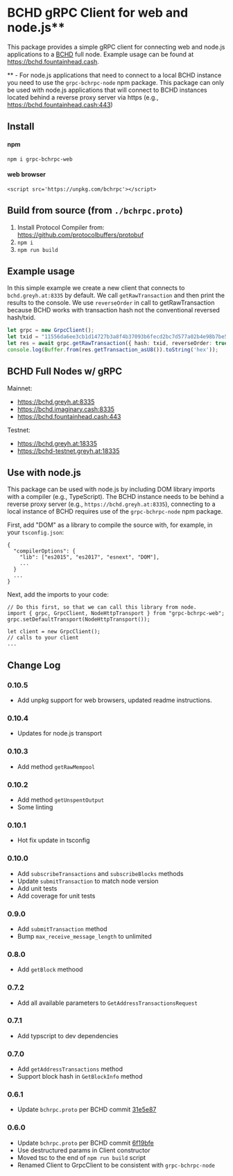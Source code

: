 # BCHD gRPC Client for web and node.js**

This package provides a simple gRPC client for connecting web and node.js applications to a [BCHD](https://bchd.cash) full node.  Example usage can be found at https://bchd.fountainhead.cash.

** - For node.js applications that need to connect to a local BCHD instance you need to use the `grpc-bchrpc-node`  npm package.  This package can only be used with node.js applications that will connect to BCHD instances located behind a reverse proxy server via https (e.g., https://bchd.fountainhead.cash:443)



## Install

#### npm
`npm i grpc-bchrpc-web`

#### web browser
`<script src='https://unpkg.com/bchrpc'></script>`



## Build from source (from `./bchrpc.proto`)
1. Install Protocol Compiler from: https://github.com/protocolbuffers/protobuf
2. `npm i`
3. `npm run build`



## Example usage

In this simple example we create a new client that connects to `bchd.greyh.at:8335` by default.  We call `getRawTransaction` and then print the results to the console.  We use `reverseOrder` in call to getRawTransaction because BCHD works with transaction hash not the conventional reversed hash/txid.

```ts
let grpc = new GrpcClient();
let txid = "11556da6ee3cb1d14727b3a8f4b37093b6fecd2bc7d577a02b4e98b7be58a7e8";
let res = await grpc.getRawTransaction({ hash: txid, reverseOrder: true });
console.log(Buffer.from(res.getTransaction_asU8()).toString('hex'));
```



## BCHD Full Nodes w/ gRPC

Mainnet:
* https://bchd.greyh.at:8335
* https://bchd.imaginary.cash:8335
* https://bchd.fountainhead.cash:443

Testnet:
* https://bchd.greyh.at:18335
* https://bchd-testnet.greyh.at:18335



## Use with node.js

This package can be used with node.js by including DOM library imports with a compiler (e.g., TypeScript).  The BCHD instance needs to be behind a reverse proxy server (e.g., `https://bchd.greyh.at:8335`), connecting to a local instance of BCHD requires use of the `grpc-bchrpc-node` npm package.

First, add "DOM" as a library to compile the source with, for example, in your `tsconfig.json`:

```
{
  "compilerOptions": {
    "lib": ["es2015", "es2017", "esnext", "DOM"],
    ...
  }
  ...
}
```

Next, add the imports to your code:
```
// Do this first, so that we can call this library from node.
import { grpc, GrpcClient, NodeHttpTransport } from "grpc-bchrpc-web";
grpc.setDefaultTransport(NodeHttpTransport());

let client = new GrpcClient();
// calls to your client
...

```



## Change Log

### 0.10.5
- Add unpkg support for web browsers, updated readme instructions.

### 0.10.4
- Updates for node.js transport 

### 0.10.3
- Add method `getRawMempool`

### 0.10.2
- Add method `getUnspentOutput`
- Some linting

### 0.10.1
- Hot fix update in tsconfig

### 0.10.0
- Add `subscribeTransactions` and `subscribeBlocks` methods
- Update `submitTransaction` to match node version
- Add unit tests
- Add coverage for unit tests

### 0.9.0
- Add `submitTransaction` method
- Bump `max_receive_message_length` to unlimited

### 0.8.0
- Add `getBlock` methood

### 0.7.2
- Add all available parameters to `GetAddressTransactionsRequest`

### 0.7.1
- Add typscript to dev dependencies

### 0.7.0
- Add `getAddressTransactions` method
- Support block hash in `GetBlockInfo` method

### 0.6.1
- Update `bchrpc.proto` per BCHD commit [31e5e87](https://github.com/gcash/bchd/blob/master/bchrpc/bchrpc.proto)

### 0.6.0
- Update `bchrpc.proto` per BCHD commit [6f19bfe](https://github.com/gcash/bchd/blob/master/bchrpc/bchrpc.proto)
- Use destructured params in Client constructor
- Moved tsc to the end of `npm run build` script
- Renamed Client to GrpcClient to be consistent with `grpc-bchrpc-node`
